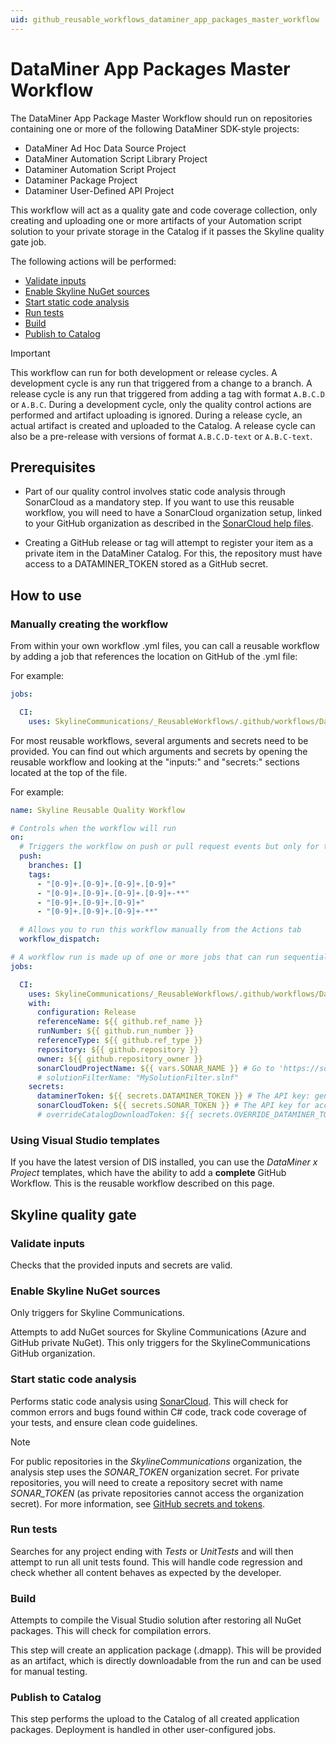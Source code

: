 ```yaml
---
uid: github_reusable_workflows_dataminer_app_packages_master_workflow
---
```


# DataMiner App Packages Master Workflow

The DataMiner App Package Master Workflow should run on repositories containing one or more of the following DataMiner SDK-style projects:

- DataMiner Ad Hoc Data Source Project
- DataMiner Automation Script Library Project
- Dataminer Automation Script Project
- Dataminer Package Project
- Dataminer User-Defined API Project

This workflow will act as a quality gate and code coverage collection, only creating and uploading one or more artifacts of your Automation script solution to your private storage in the Catalog if it passes the Skyline quality gate job.

The following actions will be performed:

- [Validate inputs](#validate-inputs)
- [Enable Skyline NuGet sources](#enable-skyline-nuget-sources)
- [Start static code analysis](#start-static-code-analysis)
- [Run tests](#run-tests)
- [Build](#build)
- [Publish to Catalog](#publish-to-catalog)

> [!IMPORTANT]
> This workflow can run for both development or release cycles. A development cycle is any run that triggered from a change to a branch. A release cycle is any run that triggered from adding a tag with format `A.B.C.D` or `A.B.C`. During a development cycle, only the quality control actions are performed and artifact uploading is ignored. During a release cycle, an actual artifact is created and uploaded to the Catalog. A release cycle can also be a pre-release with versions of format `A.B.C.D-text` or `A.B.C-text`.

## Prerequisites

- Part of our quality control involves static code analysis through SonarCloud as a mandatory step. If you want to use this reusable workflow, you will need to have a SonarCloud organization setup, linked to your GitHub organization as described in the [SonarCloud help files](https://docs.sonarsource.com/sonarcloud/getting-started/github/).

- Creating a GitHub release or tag will attempt to register your item as a private item in the DataMiner Catalog. For this, the repository must have access to a DATAMINER_TOKEN stored as a GitHub secret.

## How to use

### Manually creating the workflow

From within your own workflow .yml files, you can call a reusable workflow by adding a job that references the location on GitHub of the .yml file:

For example:

```yml
jobs:

  CI:
    uses: SkylineCommunications/_ReusableWorkflows/.github/workflows/DataMiner App Packages Master Workflow.yml@main
```

For most reusable workflows, several arguments and secrets need to be provided. You can find out which arguments and secrets by opening the reusable workflow and looking at the "inputs:" and "secrets:" sections located at the top of the file.

For example:

```yml
name: Skyline Reusable Quality Workflow

# Controls when the workflow will run
on:
  # Triggers the workflow on push or pull request events but only for the master branch
  push:
    branches: []
    tags:
      - "[0-9]+.[0-9]+.[0-9]+.[0-9]+"
      - "[0-9]+.[0-9]+.[0-9]+.[0-9]+-**"
      - "[0-9]+.[0-9]+.[0-9]+"
      - "[0-9]+.[0-9]+.[0-9]+-**"

  # Allows you to run this workflow manually from the Actions tab
  workflow_dispatch:

# A workflow run is made up of one or more jobs that can run sequentially or in parallel
jobs:

  CI:
    uses: SkylineCommunications/_ReusableWorkflows/.github/workflows/DataMiner App Packages Master Workflow.yml@main
    with:
      configuration: Release
      referenceName: ${{ github.ref_name }}
      runNumber: ${{ github.run_number }}
      referenceType: ${{ github.ref_type }}
      repository: ${{ github.repository }}
      owner: ${{ github.repository_owner }}
      sonarCloudProjectName: ${{ vars.SONAR_NAME }} # Go to 'https://sonarcloud.io/projects/create' and create a project. Then create a SONAR_NAME variable with the ID of the project as mentioned in the SonarCloud project URL.
      # solutionFilterName: "MySolutionFilter.slnf"
    secrets:
      dataminerToken: ${{ secrets.DATAMINER_TOKEN }} # The API key: generated in the DCP Admin app (https://admin.dataminer.services/) as authentication for a certain organization.
      sonarCloudToken: ${{ secrets.SONAR_TOKEN }} # The API key for access to SonarCloud.
      # overrideCatalogDownloadToken: ${{ secrets.OVERRIDE_DATAMINER_TOKEN }} # Override on the dataminerToken for downloading Catalog items: generated in the DCP Admin app (https://admin.dataminer.services/) as authentication for a certain organization.
```

### Using Visual Studio templates

If you have the latest version of DIS installed, you can use the *DataMiner x Project* templates, which have the ability to add a **complete** GitHub Workflow. This is the reusable workflow described on this page.

## Skyline quality gate

### Validate inputs

Checks that the provided inputs and secrets are valid.

### Enable Skyline NuGet sources

Only triggers for Skyline Communications.

Attempts to add NuGet sources for Skyline Communications (Azure and GitHub private NuGet). This only triggers for the SkylineCommunications GitHub organization.

### Start static code analysis

Performs static code analysis using [SonarCloud](https://www.sonarsource.com/products/sonarcloud/). This will check for common errors and bugs found within C# code, track code coverage of your tests, and ensure clean code guidelines.

> [!NOTE]
> For public repositories in the *SkylineCommunications* organization, the analysis step uses the *SONAR_TOKEN* organization secret. For private repositories, you will need to create a repository secret with name *SONAR_TOKEN* (as private repositories cannot access the organization secret). For more information, see [GitHub secrets and tokens](xref:GitHub_Secrets).

### Run tests

Searches for any project ending with *Tests* or *UnitTests* and will then attempt to run all unit tests found. This will handle code regression and check whether all content behaves as expected by the developer.

### Build

Attempts to compile the Visual Studio solution after restoring all NuGet packages. This will check for compilation errors.

This step will create an application package (.dmapp). This will be provided as an artifact, which is directly downloadable from the run and can be used for manual testing.

### Publish to Catalog

This step performs the upload to the Catalog of all created application packages. Deployment is handled in other user-configured jobs.

